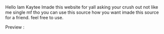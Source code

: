 Hello Iam Kaytee Imade this website for yall asking your crush out not like me single mf tho you can use this source
how you want imade this source for a friend. 
feel free to use.

Preview : 
